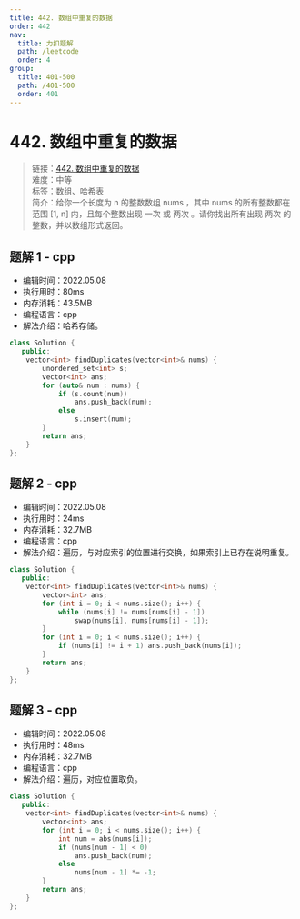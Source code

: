 ```yaml
---
title: 442. 数组中重复的数据
order: 442
nav:
  title: 力扣题解
  path: /leetcode
  order: 4
group:
  title: 401-500
  path: /401-500
  order: 401
---
```


# 442. 数组中重复的数据

> 链接：[442. 数组中重复的数据](https://leetcode-cn.com/problems/find-all-duplicates-in-an-array/)  
> 难度：中等  
> 标签：数组、哈希表  
> 简介：给你一个长度为 n 的整数数组 nums ，其中 nums 的所有整数都在范围 [1, n] 内，且每个整数出现 一次 或 两次 。请你找出所有出现 两次 的整数，并以数组形式返回。

## 题解 1 - cpp

- 编辑时间：2022.05.08
- 执行用时：80ms
- 内存消耗：43.5MB
- 编程语言：cpp
- 解法介绍：哈希存储。

```cpp
class Solution {
   public:
    vector<int> findDuplicates(vector<int>& nums) {
        unordered_set<int> s;
        vector<int> ans;
        for (auto& num : nums) {
            if (s.count(num))
                ans.push_back(num);
            else
                s.insert(num);
        }
        return ans;
    }
};
```

## 题解 2 - cpp

- 编辑时间：2022.05.08
- 执行用时：24ms
- 内存消耗：32.7MB
- 编程语言：cpp
- 解法介绍：遍历，与对应索引的位置进行交换，如果索引上已存在说明重复。

```cpp
class Solution {
   public:
    vector<int> findDuplicates(vector<int>& nums) {
        vector<int> ans;
        for (int i = 0; i < nums.size(); i++) {
            while (nums[i] != nums[nums[i] - 1])
                swap(nums[i], nums[nums[i] - 1]);
        }
        for (int i = 0; i < nums.size(); i++) {
            if (nums[i] != i + 1) ans.push_back(nums[i]);
        }
        return ans;
    }
};
```

## 题解 3 - cpp

- 编辑时间：2022.05.08
- 执行用时：48ms
- 内存消耗：32.7MB
- 编程语言：cpp
- 解法介绍：遍历，对应位置取负。

```cpp
class Solution {
   public:
    vector<int> findDuplicates(vector<int>& nums) {
        vector<int> ans;
        for (int i = 0; i < nums.size(); i++) {
            int num = abs(nums[i]);
            if (nums[num - 1] < 0)
                ans.push_back(num);
            else
                nums[num - 1] *= -1;
        }
        return ans;
    }
};
```
